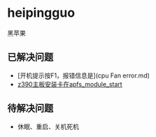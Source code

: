 # heipingguo
黑苹果
## 已解决问题

- [开机提示按F1，报错信息是](cpu Fan error.md)
- [z390主板安装卡在apfs_module_start](z390主板安装卡在apfs_module_start.md)





## 待解决问题

- 休眠、重启、关机死机
